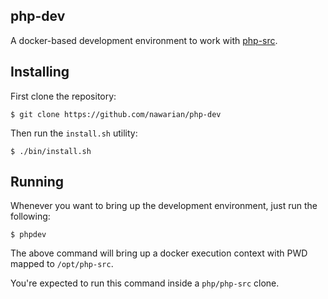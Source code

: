 php-dev
---

A docker-based development environment to work with [php-src](https://github.com/php/php-src).

## Installing

First clone the repository:

```
$ git clone https://github.com/nawarian/php-dev
```

Then run the `install.sh` utility:

```
$ ./bin/install.sh
```

## Running

Whenever you want to bring up the development environment, just run the following:

```
$ phpdev
```

The above command will bring up a docker execution context with PWD mapped to `/opt/php-src`.

You're expected to run this command inside a `php/php-src` clone.

